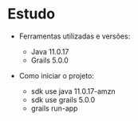 # Estudo

* Ferramentas utilizadas e versões:
  - Java 11.0.17
  - Grails 5.0.0
 

* Como iniciar o projeto:
  - sdk use java 11.0.17-amzn
  - sdk use grails 5.0.0
  - grails run-app
